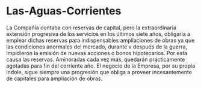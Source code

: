 # Las-Aguas-Corrientes
La Compañía contaba con reservas de capital, pero la extraordinaria extensión progresiva de los servicios en los últimos siete años, obligarla a emplear dichas reservas para indispensables ampliaciones de obras ya que las condiciones anormales del mercado, durante v después de la guerra, impidieron la emisión de nuevas acciones o bonos hipotecarios. Por esta causa las reservas. Aminoradas cada vez más, quedarán prácticamente agotadas para fin del corriente año. El negocio de la Empresa, por su propia índole, sigue siempre una progresión que obliga a proveer incesantemente de capitales para ampliación de obras.
